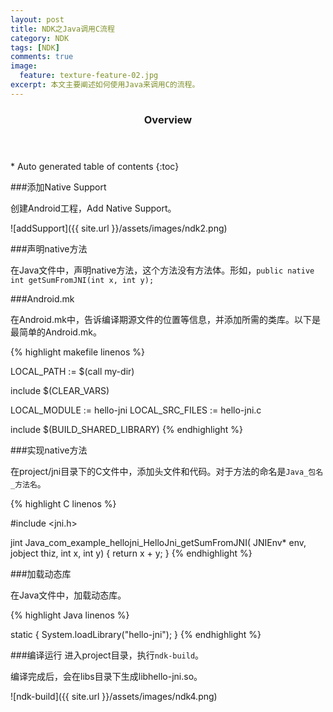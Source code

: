 ```yaml
---
layout: post
title: NDK之Java调用C流程
category: NDK
tags: [NDK]
comments: true
image:
  feature: texture-feature-02.jpg
excerpt: 本文主要阐述如何使用Java来调用C的流程。
---
```


<section id="table-of-contents" class="toc">
  <header>
    <h3>Overview</h3>
  </header>
<div id="drawer" markdown="1">
*  Auto generated table of contents
{:toc}
</div>
</section>


###添加Native Support

创建Android工程，Add Native Support。

![addSupport]({{ site.url }}/assets/images/ndk2.png)

###声明native方法

在Java文件中，声明native方法，这个方法没有方法体。形如，`public native int getSumFromJNI(int x, int y);`

###Android.mk

在Android.mk中，告诉编译期源文件的位置等信息，并添加所需的类库。以下是最简单的Android.mk。

{% highlight makefile linenos %}
		
LOCAL_PATH := $(call my-dir)

include $(CLEAR_VARS)

LOCAL_MODULE    := hello-jni
LOCAL_SRC_FILES := hello-jni.c

include $(BUILD_SHARED_LIBRARY)
{% endhighlight %}

###实现native方法

在project/jni目录下的C文件中，添加头文件和代码。对于方法的命名是`Java_包名_方法名`。

{% highlight C linenos %}

#include <jni.h>
		
jint Java_com_example_hellojni_HelloJni_getSumFromJNI( JNIEnv* env, jobject thiz, int x, int y)
{
	return x + y;
}
{% endhighlight %}
		
###加载动态库

在Java文件中，加载动态库。

{% highlight Java linenos %}

static {
        System.loadLibrary("hello-jni");
    	}
{% endhighlight %}

###编译运行
进入project目录，执行`ndk-build`。

编译完成后，会在libs目录下生成libhello-jni.so。

![ndk-build]({{ site.url }}/assets/images/ndk4.png)
